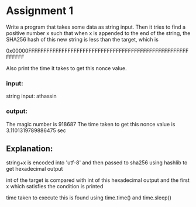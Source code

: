 # Assignment 1

Write a program that takes some data as string input. Then it tries to find a positive number x such that when x is appended to the end of the string, the SHA256 hash of this new string is less than the target, which is

0x00000FFFFFFFFFFFFFFFFFFFFFFFFFFFFFFFFFFFFFFFFFFFFFFFFFFFFFFFFFFF

Also print the time it takes to get this nonce value.

### input:
string input: athassin

### output:
The magic number is 918687
The time taken to get this nonce value is 3.1101319789886475 sec

## Explanation:
string+x is encoded into 'utf-8' and then passed to sha256 using hashlib to get hexadecimal output

int of the target is compared with int of this hexadecimal output and the first x which satisfies the condition is printed

time taken to execute this is found using time.time() and time.sleep()
